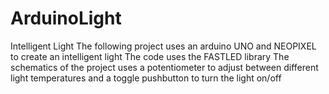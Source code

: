 # ArduinoLight
Intelligent Light
The following project uses an arduino UNO and NEOPIXEL to create an intelligent light
The code uses the FASTLED library
The schematics of the project uses a potentiometer to adjust between different light temperatures and a toggle pushbutton to turn the light on/off
